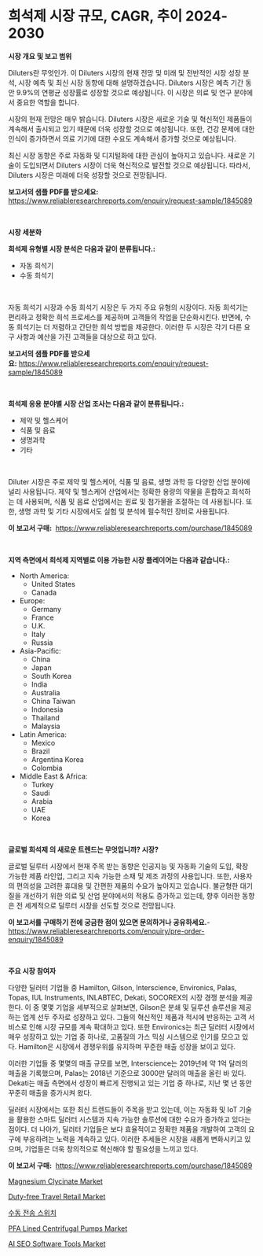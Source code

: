 <p><h1>희석제 시장 규모, CAGR, 추이 2024-2030</h1></p><p><strong>시장 개요 및 보고 범위</strong></p>
<p><p>Diluters란 무엇인가. 이 Diluters 시장의 현재 전망 및 미래 및 전반적인 시장 성장 분석, 시장 예측 및 최신 시장 동향에 대해 설명하겠습니다. Diluters 시장은 예측 기간 동안 9.9%의 연평균 성장률로 성장할 것으로 예상됩니다. 이 시장은 의료 및 연구 분야에서 중요한 역할을 합니다.</p><p>시장의 현재 전망은 매우 밝습니다. Diluters 시장은 새로운 기술 및 혁신적인 제품들이 계속해서 출시되고 있기 때문에 더욱 성장할 것으로 예상됩니다. 또한, 건강 문제에 대한 인식이 증가하면서 의료 기기에 대한 수요도 계속해서 증가할 것으로 예상됩니다.</p><p>최신 시장 동향은 주로 자동화 및 디지털화에 대한 관심이 높아지고 있습니다. 새로운 기술이 도입되면서 Diluters 시장이 더욱 혁신적으로 발전할 것으로 예상됩니다. 따라서, Diluters 시장은 미래에 더욱 성장할 것으로 전망됩니다.</p></p>
<p><strong>보고서의 샘플 PDF를 받으세요:</strong> <a href="https://www.reliableresearchreports.com/enquiry/request-sample/1845089">https://www.reliableresearchreports.com/enquiry/request-sample/1845089</a></p>
<p>&nbsp;</p>
<p><strong>시장 세분화</strong></p>
<p><strong>희석제 유형별 시장 분석은 다음과 같이 분류됩니다.:</strong></p>
<p><ul><li>자동 희석기</li><li>수동 희석기</li></ul></p>
<p>&nbsp;</p>
<p><p>자동 희석기 시장과 수동 희석기 시장은 두 가지 주요 유형의 시장이다. 자동 희석기는 편리하고 정확한 희석 프로세스를 제공하며 고객들의 작업을 단순화시킨다. 반면에, 수동 희석기는 더 저렴하고 간단한 희석 방법을 제공한다. 이러한 두 시장은 각기 다른 요구 사항과 예산을 가진 고객들을 대상으로 하고 있다.</p></p>
<p><strong>보고서의 샘플 PDF를 받으세요:</strong>&nbsp;<a href="https://www.reliableresearchreports.com/enquiry/request-sample/1845089">https://www.reliableresearchreports.com/enquiry/request-sample/1845089</a></p>
<p>&nbsp;</p>
<p><strong> 희석제 응용 분야별 시장 산업 조사는 다음과 같이 분류됩니다.:</strong></p>
<p><ul><li>제약 및 헬스케어</li><li>식품 및 음료</li><li>생명과학</li><li>기타</li></ul></p>
<p>&nbsp;</p>
<p><p>Diluter 시장은 주로 제약 및 헬스케어, 식품 및 음료, 생명 과학 등 다양한 산업 분야에 널리 사용됩니다. 제약 및 헬스케어 산업에서는 정확한 용량의 약물을 혼합하고 희석하는 데 사용되며, 식품 및 음료 산업에서는 원료 및 첨가물을 조절하는 데 사용됩니다. 또한, 생명 과학 및 기타 시장에서도 실험 및 분석에 필수적인 장비로 사용됩니다.</p></p>
<p><strong>이 보고서 구매:</strong>&nbsp; <a href="https://www.reliableresearchreports.com/purchase/1845089">https://www.reliableresearchreports.com/purchase/1845089</a></p>
<p>&nbsp;</p>
<p><strong>지역 측면에서 희석제 지역별로 이용 가능한 시장 플레이어는 다음과 같습니다.:</strong></p>
<p><ul>
    <li>
        North America:
        <ul>
            <li>United States</li>
            <li>Canada</li>
        </ul>
    </li>
    <li>
        Europe:
        <ul>
            <li>Germany</li>
            <li>France</li>
            <li>U.K.</li>
            <li>Italy</li>
            <li>Russia</li>
        </ul>
    </li>
    <li>
        Asia-Pacific:
        <ul>
            <li>China</li>
            <li>Japan</li>
            <li>South Korea</li>
            <li>India</li>
            <li>Australia</li>
            <li>China Taiwan</li>
            <li>Indonesia</li>
            <li>Thailand</li>
            <li>Malaysia</li>
        </ul>
    </li>
    <li>
        Latin America:
        <ul>
            <li>Mexico</li>
            <li>Brazil</li>
            <li>Argentina Korea</li>
            <li>Colombia</li>
        </ul>
    </li>
    <li>
        Middle East & Africa:
        <ul>
            <li>Turkey</li>
            <li>Saudi</li>
            <li>Arabia</li>
            <li>UAE</li>
            <li>Korea</li>
        </ul>
    </li>
    </ul></p>
<p>&nbsp;</p>
<p><strong>글로벌 희석제 의 새로운 트렌드는 무엇입니까? 시장?</strong></p>
<p><p>글로벌 딜루터 시장에서 현재 주목 받는 동향은 인공지능 및 자동화 기술의 도입, 확장 가능한 제품 라인업, 그리고 지속 가능한 소재 및 제조 과정의 사용입니다. 또한, 사용자의 편의성을 고려한 휴대용 및 간편한 제품의 수요가 높아지고 있습니다. 불균형한 대기질을 개선하기 위한 의료 및 산업 분야에서의 적용도 증가하고 있는데, 향후 이러한 동향은 전 세계적으로 딜루터 시장을 선도할 것으로 전망됩니다.</p></p>
<p><strong>이 보고서를 구매하기 전에 궁금한 점이 있으면 문의하거나 공유하세요.</strong>- <a href="https://www.reliableresearchreports.com/enquiry/pre-order-enquiry/1845089">https://www.reliableresearchreports.com/enquiry/pre-order-enquiry/1845089</a></p>
<p>&nbsp;</p>
<p><strong>주요 시장 참여자</strong></p>
<p><p>다양한 딜러터 기업들 중 Hamilton, Gilson, Interscience, Environics, Palas, Topas, IUL Instruments, INLABTEC, Dekati, SOCOREX의 시장 경쟁 분석을 제공한다. 이 중 몇몇 기업을 세부적으로 살펴보면, Gilson은 분쇄 및 딜루션 솔루션을 제공하는 업계 선두 주자로 성장하고 있다. 그들의 혁신적인 제품과 적시에 반응하는 고객 서비스로 인해 시장 규모를 계속 확대하고 있다. 또한 Environics는 최근 딜러터 시장에서 매우 성장하고 있는 기업 중 하나로, 고품질의 가스 믹싱 시스템으로 인기를 모으고 있다. Hamilton은 시장에서 경쟁우위를 유지하며 꾸준한 매출 성장을 보이고 있다. </p><p>이러한 기업들 중 몇몇의 매출 규모를 보면, Interscience는 2019년에 약 1억 달러의 매출을 기록했으며, Palas는 2018년 기준으로 3000만 달러의 매출을 올린 바 있다. Dekati는 매출 측면에서 성장이 빠르게 진행되고 있는 기업 중 하나로, 지난 몇 년 동안 꾸준히 매출을 증가시켜 왔다.</p><p>딜러터 시장에서는 또한 최신 트렌드들이 주목을 받고 있는데, 이는 자동화 및 IoT 기술을 활용한 스마트 딜러터 시스템과 지속 가능한 솔루션에 대한 수요가 증가하고 있다는 점이다. 더 나아가, 딜러터 기업들은 보다 효율적이고 정확한 제품을 개발하여 고객의 요구에 부응하려는 노력을 계속하고 있다. 이러한 추세들은 시장을 새롭게 변화시키고 있으며, 기업들은 더욱 창의적으로 혁신해야 할 필요성을 느끼고 있다.</p></p>
<p><strong>이 보고서 구매:</strong>&nbsp;&nbsp;<a href="https://www.reliableresearchreports.com/purchase/1845089">https://www.reliableresearchreports.com/purchase/1845089</a></p>
<p><p><a href="https://view.publitas.com/reportprime-1/magnesium-clycinate-market-size-evaluating-its-market-trends-growth-and-projections-2024-2031/">Magnesium Clycinate Market</a></p><p><a href="https://cute-banjo-8ca.notion.site/Duty-free-Travel-Retail-Market-Provides-a-Comprehensive-Analysis-Including-a-Macro-Overview-of-the-M-d141de8b394b48a882af5f6c0dfab399">Duty-free Travel Retail Market</a></p><p><a href="https://github.com/hxzi07639916/Market-Research-Report-List-1/blob/main/7040588186129.md">수동 전송 스위치</a></p><p><a href="https://github.com/Paul14Anderson63/Market-Research-Report-List-3/blob/main/pfa-lined-centrifugal-pumps-market.md">PFA Lined Centrifugal Pumps Market</a></p><p><a href="https://unruly-ladybug-44b.notion.site/AI-SEO-Software-Tools-Market-Size-Share-Trends-Analysis-Report-By-Material-By-Type-By-End-user--ac1ab9fd202244fea6859e5f1f996f73">AI SEO Software Tools Market</a></p></p>
